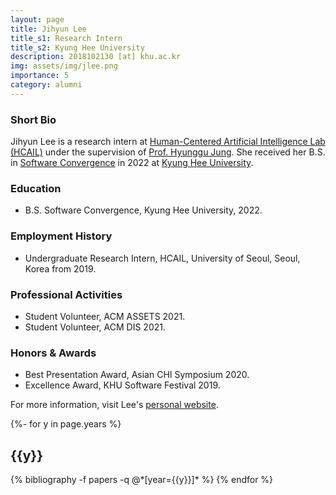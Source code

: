 ```yaml
---
layout: page
title: Jihyun Lee
title_s1: Research Intern
title_s2: Kyung Hee University
description: 2018102130 [at] khu.ac.kr
img: assets/img/jlee.png
importance: 5
category: alumni
---
```


### Short Bio
<p>Jihyun Lee is a research intern at <a href="http://hcail.github.io">Human-Centered Artificial Intelligence Lab (HCAIL)</a> under the supervision of <a href="http://hyunggujung.com">Prof. Hyunggu Jung</a>. She received her B.S. in <a href="http://swcon.khu.ac.kr/">Software Convergence</a> in 2022 at <a href="https://www.khu.ac.kr">Kyung Hee University</a>.</p>

### Education
<ul>
<li>B.S. Software Convergence, Kyung Hee University, 2022.
</li>
</ul>

### Employment History
<ul>
<li>Undergraduate Research Intern, HCAIL, University of Seoul, Seoul, Korea from 2019.
</li>
</ul>

### Professional Activities
<ul>
<li>Student Volunteer, ACM ASSETS 2021.
</li>
<li>Student Volunteer, ACM DIS 2021.
</li>
</ul>

### Honors & Awards
<ul>
<li>Best Presentation Award, Asian CHI Symposium 2020.
</li>
<li>Excellence Award, KHU Software Festival 2019.
</li>
</ul>

For more information, visit Lee's [personal website](https://sites.google.com/khu.ac.kr/2azy/).

<!-- _pages/publications.md -->
<div class="publications">

{%- for y in page.years %}
  <h2 class="year">{{y}}</h2>
  {% bibliography -f papers -q @*[year={{y}}]* %}
{% endfor %}

</div>
